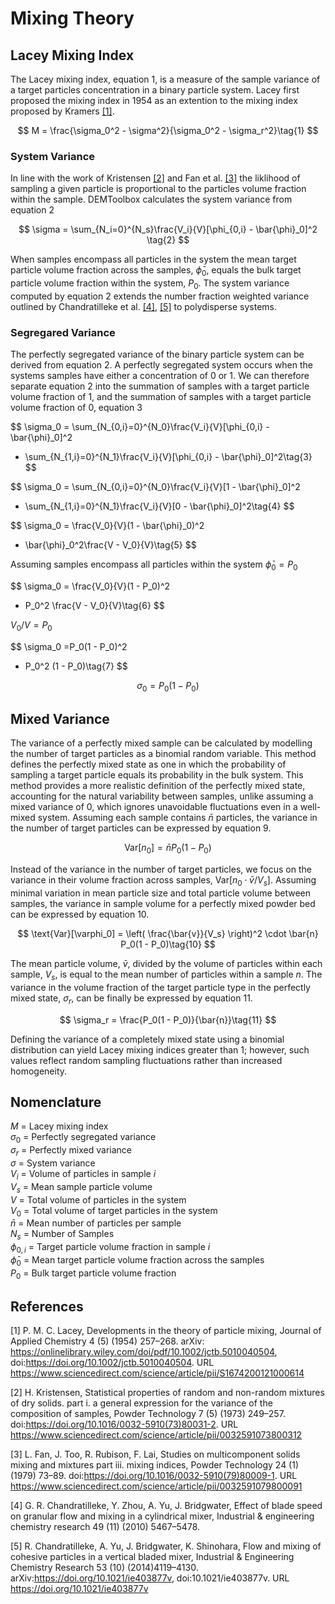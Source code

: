 # Mixing Theory
## Lacey Mixing Index

The Lacey mixing index, equation 1, is a measure of the sample variance of a target 
particles concentration in a binary particle system. Lacey first 
proposed the mixing index in 1954 as an extention to the mixing index 
proposed by Kramers [[1]](#1).

$$
  M = \frac{\sigma_0^2 - \sigma^2}{\sigma_0^2 - \sigma_r^2}\tag{1}
$$

### System Variance

In line with the work of Kristensen [[2]](#2) and Fan et al. [[3]](#3) the 
liklihood of sampling a given particle is proportional to the particles volume
fraction within the sample. DEMToolbox calculates the system variance from
equation 2

$$
  \sigma = \sum_{N_i=0}^{N_s}\frac{V_i}{V}[\phi_{0,i} - \bar{\phi}_0]^2
  \tag{2}
$$

When samples encompass all particles in the system the mean target particle
volume fraction across the samples, $\bar{\phi}_0$, equals the bulk target 
particle volume fraction within the system, $P_0$. The system variance 
computed by equation 2 extends the number fraction weighted variance outlined
by Chandratilleke et al. [[4]](#4), [[5]](#5) to polydisperse systems.

### Segregared Variance

The perfectly segregated variance of the binary particle system can be derived 
from equation 2. A perfectly segregated system occurs when the systems samples
have either a concentration of 0 or 1. We can therefore separate equation 2
into the summation of samples with a target particle volume fraction of 1,
and the summation of samples with a target particle volume fraction of 0, 
equation 3

$$
  \sigma_0 = \sum_{N_{0,i}=0}^{N_0}\frac{V_i}{V}[\phi_{0,i} - \bar{\phi}_0]^2 
  + \sum_{N_{1,i}=0}^{N_1}\frac{V_i}{V}[\phi_{0,i} - \bar{\phi}_0]^2\tag{3}
$$

$$
  \sigma_0 = \sum_{N_{0,i}=0}^{N_0}\frac{V_i}{V}[1 - \bar{\phi}_0]^2 
  + \sum_{N_{1,i}=0}^{N_1}\frac{V_i}{V}[0 - \bar{\phi}_0]^2\tag{4}
$$

$$
  \sigma_0 = \frac{V_0}{V}(1 - \bar{\phi}_0)^2 
  + \bar{\phi}_0^2\frac{V - V_0}{V}\tag{5}
$$

Assuming samples encompass all particles within the system $\bar{\phi}_0 = P_0$

$$
  \sigma_0 = \frac{V_0}{V}(1 - P_0)^2 
  + P_0^2 \frac{V - V_0}{V}\tag{6}
$$

$V_0/V = P_0$

$$
  \sigma_0 =P_0(1 - P_0)^2 
  + P_0^2 (1 - P_0)\tag{7}
$$


$$
  \sigma_0 =P_0(1 - P_0)\tag{8}
$$

## Mixed Variance

The variance of a perfectly mixed sample can be calculated by modelling the number of target particles as a binomial random variable. This method defines the perfectly mixed state as one in which the probability of sampling a target particle equals its probability in the bulk system. This method provides a more realistic definition of the perfectly mixed state, accounting for the natural variability between samples, unlike assuming a mixed variance of 0, which ignores unavoidable fluctuations even in a well-mixed system. Assuming each sample contains $\bar{n}$ particles, the variance in the number of target particles can be expressed by equation 9.

$$
\text{Var}[n_0] = \bar{n} P_0(1 - P_0)\tag{9}
$$

Instead of the variance in the number of target particles, we focus on the variance in their volume fraction across samples,  $\text{Var}[n_0 \cdot \bar{v}/V_s]$. Assuming minimal variation in mean particle size and total particle volume between samples, the variance in sample volume for a perfectly mixed powder bed can be expressed by equation 10.
        
$$
\text{Var}[\varphi_0] =  \left( \frac{\bar{v}}{V_s} \right)^2 \cdot \bar{n} P_0(1 - P_0)\tag{10}
$$

The mean particle volume, $\bar{v}$, divided by the volume of particles within each sample, $V_s$, is equal to the mean number of particles within a sample $n$. The variance in the volume fraction of the target particle type in the perfectly mixed state, $\sigma_r$, can be finally be expressed by equation 11.

$$
\sigma_r =  \frac{P_0(1 - P_0)}{\bar{n}}\tag{11}
$$

Defining the variance of a completely mixed state using a binomial distribution can yield Lacey mixing indices greater than 1; however, such values reflect random sampling fluctuations rather than increased homogeneity.

## Nomenclature

$M$ = Lacey mixing index \
$\sigma_0$ = Perfectly segregated variance \
$\sigma_r$ = Perfectly mixed variance \
$\sigma$ = System variance \
$V_i$ = Volume of particles in sample $i$ \
$V_s$ = Mean sample particle volume \
$V$ = Total volume of particles in the system \
$V_0$ = Total volume of target particles in the system \
$\bar{n}$ = Mean number of particles per sample \
$N_s$ = Number of Samples \
$\phi_{0,i}$ = Target particle volume fraction in sample $i$ \
$\bar{\phi}_0$ = Mean target particle volume fraction across the samples \
$P_0$ = Bulk target particle volume fraction

## References

<a id="1">[1]</a> 
P. M. C. Lacey, 
Developments in the theory of particle mixing,
Journal of Applied Chemistry 4 (5) (1954) 257–268. arXiv:
https://onlinelibrary.wiley.com/doi/pdf/10.1002/jctb.5010040504,
doi:https://doi.org/10.1002/jctb.5010040504.
URL https://www.sciencedirect.com/science/article/pii/S1674200121000614

<a id="2">[2]</a> 
H. Kristensen, 
Statistical properties of random and non-random mixtures of dry solids. part i. a general expression for the variance of the composition of samples, 
Powder Technology 7 (5) (1973) 249–257. doi:https://doi.org/10.1016/0032-5910(73)80031-2.
URL https://www.sciencedirect.com/science/article/pii/0032591073800312

<a id="3">[3]</a> 
L. Fan, J. Too, R. Rubison, F. Lai, 
Studies on multicomponent solids mixing and mixtures part iii. mixing indices, 
Powder Technology 24 (1) (1979) 73–89. doi:https://doi.org/10.1016/0032-5910(79)80009-1.
URL https://www.sciencedirect.com/science/article/pii/0032591079800091

<a id="4">[4]</a> 
G. R. Chandratilleke, Y. Zhou, A. Yu, J. Bridgwater, 
Effect of blade speed on granular flow and mixing in a cylindrical mixer, 
Industrial & engineering chemistry research 49 (11) (2010) 5467–5478.

<a id="5">[5]</a> 
R. Chandratilleke, A. Yu, J. Bridgwater, K. Shinohara, 
Flow and mixing of cohesive particles in a vertical bladed mixer,
Industrial & Engineering Chemistry Research 53 (10) (2014)4119–4130. 
arXiv:https://doi.org/10.1021/ie403877v,
doi:10.1021/ie403877v.
URL https://doi.org/10.1021/ie403877v

